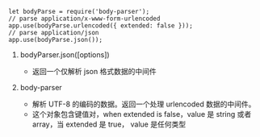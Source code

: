 ```JS
let bodyParse = require('body-parser');
// parse application/x-www-form-urlencoded
app.use(bodyParse.urlencoded({ extended: false }));
// parse application/json
app.use(bodyParse.json());
```

1. bodyParser.json([options])

   - 返回一个仅解析 json 格式数据的中间件

2. body-parser
   - 解析 UTF-8 的编码的数据。返回一个处理 urlencoded 数据的中间件。
   - 这个对象包含键值对，when extended is false，value 是 string 或者 array，当 extended 是 true， value 是任何类型
